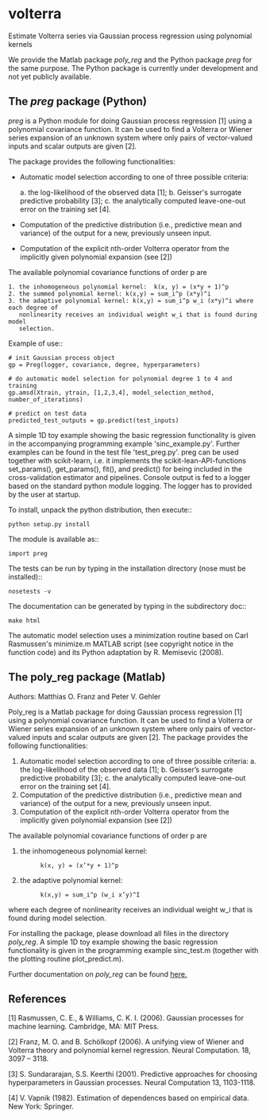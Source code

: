 # volterra
Estimate Volterra series via Gaussian process regression using polynomial kernels

We provide the Matlab package *poly_reg* and the Python package *preg* for the same purpose. The Python package is currently under development and not yet publicly available.

## The *preg* package (Python)
*preg* is a Python module for doing Gaussian process regression [1] using a polynomial
covariance function. It can be used to find a Volterra or Wiener series expansion of an
unknown system where only pairs of vector-valued inputs and scalar outputs are given [2].

The package provides the following functionalities:

* Automatic model selection according to one of three possible criteria:

    a. the log-likelihood of the observed data [1];
    b. Geisser's surrogate predictive probability [3];
    c. the analytically computed leave-one-out error on the training set [4].

* Computation of the predictive distribution (i.e., predictive mean and variance) of the
  output for a new, previously unseen input.

* Computation of the explicit nth-order Volterra operator from the implicitly given
  polynomial expansion (see [2])

The available polynomial covariance functions of order p are

    1. the inhomogeneous polynomial kernel:  k(x, y) = (x*y + 1)^p
    2. the summed polynomial kernel: k(x,y) = sum_i^p (x*y)^i
    3. the adaptive polynomial kernel: k(x,y) = sum_i^p w_i (x*y)^i where each degree of
       nonlinearity receives an individual weight w_i that is found during model
       selection.

Example of use::

    # init Gaussian process object
    gp = Preg(logger, covariance, degree, hyperparameters)

    # do automatic model selection for polynomial degree 1 to 4 and training
    gp.amsd(Xtrain, ytrain, [1,2,3,4], model_selection_method, number_of_iterations)

    # predict on test data
    predicted_test_outputs = gp.predict(test_inputs)

A simple 1D toy example showing the basic regression functionality is given in the
accompanying programming example 'sinc_example.py'. Further examples can be found in the
test file 'test_preg.py'. preg can be used together with scikit-learn, i.e. it implements
the scikit-lean-API-functions set_params(), get_params(), fit(), and predict() for being
included in the cross-validation estimator and pipelines. Console output is fed to a
logger based on the standard python module logging. The logger has to provided by the user
at startup.

To install, unpack the python distribution, then execute::

    python setup.py install

The module is available as::

    import preg

The tests can be run by typing in the installation directory (nose must be installed)::

    nosetests -v

The documentation can be generated by typing in the subdirectory doc::

    make html

The automatic model selection uses a minimization routine based on Carl Rasmussen's
minimize.m MATLAB script (see copyright notice in the function code) and its Python
adaptation by R. Memisevic (2008).


## The poly_reg package (Matlab)
Authors: Matthias O. Franz and Peter V. Gehler

Poly_reg is a Matlab package for doing Gaussian process regression [1] using a polynomial covariance function. It can be used to find a Volterra or Wiener series expansion of an unknown system where only pairs of vector-valued inputs and scalar outputs are given [2]. The package provides the following functionalities:

1. Automatic model selection according to one of three possible criteria: a. the log-likelihood of the observed data [1]; b. Geisser’s surrogate predictive probability [3]; c. the analytically computed leave-one-out error on the training set [4].
2. Computation of the predictive distribution (i.e., predictive mean and variance) of the output for a new, previously unseen input.
3. Computation of the explicit nth-order Volterra operator from the implicitly given polynomial expansion (see [2])

The available polynomial covariance functions of order p are

1. the inhomogeneous polynomial kernel:
```
         k(x, y) = (x’*y + 1)^p
```
2. the adaptive polynomial kernel: 
```
         k(x,y) = sum_i^p (w_i x’y)^I 
```
where each degree of nonlinearity receives an individual weight w_i that is found during model selection.

For installing the package, please download all files in the directory *poly_reg*. A simple 1D toy example showing the basic regression functionality is given in the programming example sinc_test.m (together with the plotting routine plot_predict.m). 

Further documentation on *poly_reg* can be found [here.](https://github.com/mof2/volterra/wiki)


## References

[1] Rasmussen, C. E., & Williams, C. K. I. (2006). Gaussian processes for machine learning. Cambridge, MA: MIT Press.

[2] Franz, M. O. and B. Schölkopf (2006). A unifying view of Wiener and Volterra theory and polynomial kernel regression. Neural Computation. 18, 3097 – 3118.

[3] S. Sundararajan, S.S. Keerthi (2001). Predictive approaches for choosing hyperparameters in Gaussian processes. Neural Computation 13, 1103-1118.

[4] V. Vapnik (1982). Estimation of dependences based on empirical data. New York: Springer.
 
